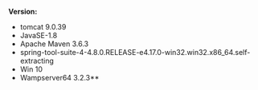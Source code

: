 **Version:**


- tomcat 9.0.39
- JavaSE-1.8
- Apache Maven 3.6.3
- spring-tool-suite-4-4.8.0.RELEASE-e4.17.0-win32.win32.x86_64.self-extracting
- Win 10
- Wampserver64 3.2.3**
